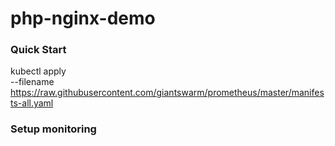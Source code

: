 # php-nginx-demo

### Quick Start

kubectl apply \
  --filename https://raw.githubusercontent.com/giantswarm/prometheus/master/manifests-all.yaml

### Setup monitoring